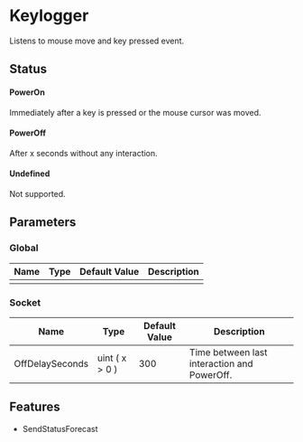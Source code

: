 ﻿# Keylogger
Listens to mouse move and key pressed event.

## Status
#### PowerOn
Immediately after a key is pressed or the mouse cursor was moved.
#### PowerOff
After x seconds without any interaction.
#### Undefined
Not supported.

## Parameters

### Global
| Name | Type | Default Value | Description |
| ------ | ------ | ------ | ------ |
| | | | |

### Socket
| Name | Type | Default Value | Description |
| ------ | ------ | ------ | ------ |
| OffDelaySeconds | uint ( x > 0 ) | 300 | Time between last interaction and PowerOff. |

## Features
- SendStatusForecast
